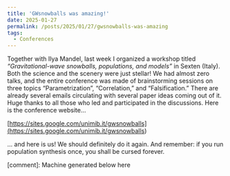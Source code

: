 ```yaml
---
title: 'GWsnowballs was amazing!'
date: 2025-01-27
permalink: /posts/2025/01/27/gwsnowballs-was-amazing
tags:
  - Conferences
---
```


Together with Ilya Mandel, last week I organized a workshop titled _“Gravitational-wave snowballs, populations, and models”_ in Sexten (Italy). Both the science and the scenery were just stellar! We had almost zero talks, and the entire conference was made of brainstorming sessions on three topics “Parametrization”, “Correlation,” and “Falsification.” There are already several emails circulating with several paper ideas coming out of it. Huge thanks to all those who led and participated in the discussions. Here is the conference website…

[https://sites.google.com/unimib.it/gwsnowballs](<https://sites.google.com/unimib.it/gwsnowballs>)

… and here is us! We should definitely do it again. And remember: if you run population synthesis once, you shall be cursed forever.

[comment]: Machine generated below here
